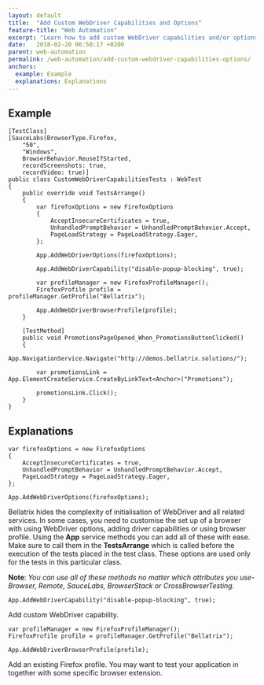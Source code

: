 ```yaml
---
layout: default
title:  "Add Custom WebDriver Capabilities and Options"
feature-title: "Web Automation"
excerpt: "Learn how to add custom WebDriver capabilities and/or options."
date:   2018-02-20 06:50:17 +0200
parent: web-automation
permalink: /web-automation/add-custom-webdriver-capabilities-options/
anchors:
  example: Example
  explanations: Explanations
---
```

Example
-------
```
[TestClass]
[SauceLabs(BrowserType.Firefox,
    "50",
    "Windows",
    BrowserBehavior.ReuseIfStarted,
    recordScreenshots: true,
    recordVideo: true)]
public class CustomWebDriverCapabilitiesTests : WebTest
{
    public override void TestsArrange()
    {
        var firefoxOptions = new FirefoxOptions
        {
            AcceptInsecureCertificates = true,
            UnhandledPromptBehavior = UnhandledPromptBehavior.Accept,
            PageLoadStrategy = PageLoadStrategy.Eager,
        };

        App.AddWebDriverOptions(firefoxOptions);

        App.AddWebDriverCapability("disable-popup-blocking", true);

        var profileManager = new FirefoxProfileManager();
        FirefoxProfile profile = profileManager.GetProfile("Bellatrix");

        App.AddWebDriverBrowserProfile(profile);
    }

    [TestMethod]
    public void PromotionsPageOpened_When_PromotionsButtonClicked()
    {
        App.NavigationService.Navigate("http://demos.bellatrix.solutions/");

        var promotionsLink = App.ElementCreateService.CreateByLinkText<Anchor>("Promotions");

        promotionsLink.Click();
    }
}
```

Explanations
------------
```
var firefoxOptions = new FirefoxOptions
{
    AcceptInsecureCertificates = true,
    UnhandledPromptBehavior = UnhandledPromptBehavior.Accept,
    PageLoadStrategy = PageLoadStrategy.Eager,
};

App.AddWebDriverOptions(firefoxOptions);
```
Bellatrix hides the complexity of initialisation of WebDriver and all related services. In some cases, you need to customise the set up of a browser with using WebDriver options, adding driver capabilities or using browser profile. Using the **App** service methods you can add all of these with ease. Make sure to call them in the **TestsArrange** which is called before the execution of the tests placed in the test class. These options are used only for the tests in this particular class.

**Note**: *You can use all of these methods no matter which attributes you use- Browser, Remote, SauceLabs, BrowserStack or CrossBrowserTesting.*
```
App.AddWebDriverCapability("disable-popup-blocking", true);
```
Add custom WebDriver capability.
```
var profileManager = new FirefoxProfileManager();
FirefoxProfile profile = profileManager.GetProfile("Bellatrix");

App.AddWebDriverBrowserProfile(profile);
```
Add an existing Firefox profile. You may want to test your application in together with some specific browser extension.